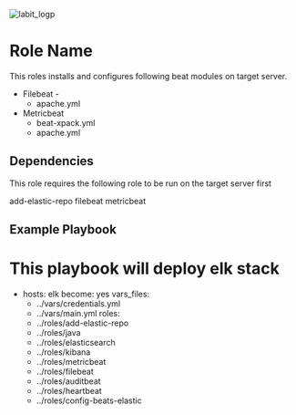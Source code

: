  ![labit_logp](artifacts/images/labit_logo.gif)

Role Name
=========

This roles installs and configures following beat modules on target server. 

 - Filebeat - 
    - apache.yml
 - Metricbeat
   - beat-xpack.yml
   - apache.yml


Dependencies
------------

This role requires the following role to be run on the target server first

add-elastic-repo
filebeat
metricbeat


Example Playbook
----------------


# This playbook  will deploy elk stack
- hosts: elk
  become: yes
  vars_files: 
  - ../vars/credentials.yml
  - ../vars/main.yml
  roles:
  - ../roles/add-elastic-repo
  - ../roles/java
  - ../roles/elasticsearch
  - ../roles/kibana
  - ../roles/metricbeat
  - ../roles/filebeat
  - ../roles/auditbeat
  - ../roles/heartbeat
  - ../roles/config-beats-elastic
